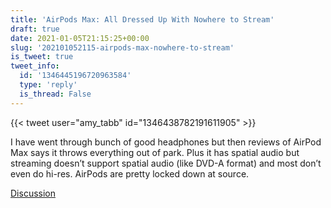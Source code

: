 ```yaml
---
title: 'AirPods Max: All Dressed Up With Nowhere to Stream'
draft: true
date: 2021-01-05T21:15:25+00:00
slug: '202101052115-airpods-max-nowhere-to-stream'
is_tweet: true
tweet_info:
  id: '1346445196720963584'
  type: 'reply'
  is_thread: False
---
```




{{< tweet user="amy_tabb" id="1346438782191611905" >}}

I have went through bunch of good headphones but then reviews of AirPod Max says it throws everything out of park. Plus it has spatial audio but streaming doesn’t support spatial audio (like DVD-A format) and most don’t even do hi-res. AirPods are pretty locked down at source.

[Discussion](https://x.com/sytelus/status/1346445196720963584)
